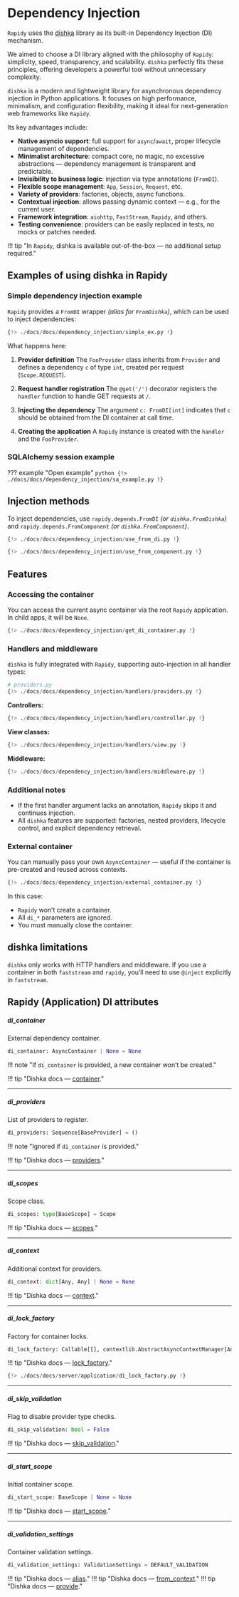 # Dependency Injection

`Rapidy` uses the [dishka](https://dishka.readthedocs.io/en/stable/) library as its built-in Dependency Injection (DI) mechanism.

We aimed to choose a DI library aligned with the philosophy of `Rapidy`: simplicity, speed, transparency, and scalability.
`dishka` perfectly fits these principles, offering developers a powerful tool without unnecessary complexity.

`dishka` is a modern and lightweight library for asynchronous dependency injection in Python applications. It focuses on high performance, minimalism, and configuration flexibility, making it ideal for next-generation web frameworks like `Rapidy`.

Its key advantages include:

- **Native asyncio support**: full support for `async`/`await`, proper lifecycle management of dependencies.
- **Minimalist architecture**: compact core, no magic, no excessive abstractions — dependency management is transparent and predictable.
- **Invisibility to business logic**: injection via type annotations (`FromDI`).
- **Flexible scope management**: `App`, `Session`, `Request`, etc.
- **Variety of providers**: factories, objects, async functions.
- **Contextual injection**: allows passing dynamic context — e.g., for the current user.
- **Framework integration**: `aiohttp`, `FastStream`, `Rapidy`, and others.
- **Testing convenience**: providers can be easily replaced in tests, no mocks or patches needed.

!!! tip "In `Rapidy`, dishka is available out-of-the-box — no additional setup required."

## Examples of using dishka in Rapidy

### Simple dependency injection example

`Rapidy` provides a `FromDI` wrapper _(alias for `FromDishka`)_, which can be used to inject dependencies:

```python
{!> ./docs/docs/dependency_injection/simple_ex.py !}
```

What happens here:

1. **Provider definition**
   The `FooProvider` class inherits from `Provider` and defines a dependency `c` of type `int`, created per request (`Scope.REQUEST`).

2. **Request handler registration**
   The `@get('/')` decorator registers the `handler` function to handle GET requests at `/`.

3. **Injecting the dependency**
   The argument `c: FromDI[int]` indicates that `c` should be obtained from the DI container at call time.

4. **Creating the application**
   A `Rapidy` instance is created with the `handler` and the `FooProvider`.

### SQLAlchemy session example

??? example "Open example"
    ```python
    {!> ./docs/docs/dependency_injection/sa_example.py !}
    ```

## Injection methods

To inject dependencies, use `rapidy.depends.FromDI` _(or `dishka.FromDishka`)_ and `rapidy.depends.FromComponent` _(or `dishka.FromComponent`)_.

```python hl_lines="11 15"
{!> ./docs/docs/dependency_injection/use_from_di.py !}
```

```python hl_lines="13 17"
{!> ./docs/docs/dependency_injection/use_from_component.py !}
```

## Features

### Accessing the container

You can access the current async container via the root `Rapidy` application. In child apps, it will be `None`.

```python
{!> ./docs/docs/dependency_injection/get_di_container.py !}
```

### Handlers and middleware

`dishka` is fully integrated with `Rapidy`, supporting auto-injection in all handler types:

```python
# providers.py
{!> ./docs/docs/dependency_injection/handlers/providers.py !}
```

**Controllers:**

```python
{!> ./docs/docs/dependency_injection/handlers/controller.py !}
```

**View classes:**

```python
{!> ./docs/docs/dependency_injection/handlers/view.py !}
```

**Middleware:**

```python
{!> ./docs/docs/dependency_injection/handlers/middleware.py !}
```

### Additional notes

- If the first handler argument lacks an annotation, `Rapidy` skips it and continues injection.
- All `dishka` features are supported: factories, nested providers, lifecycle control, and explicit dependency retrieval.

### External container

You can manually pass your own `AsyncContainer` — useful if the container is pre-created and reused across contexts.

```python
{!> ./docs/docs/dependency_injection/external_container.py !}
```

In this case:

- `Rapidy` won’t create a container.
- All `di_*` parameters are ignored.
- You must manually close the container.

## dishka limitations

`dishka` only works with HTTP handlers and middleware. If you use a container in both `faststream` and `rapidy`, you’ll need to use `@inject` explicitly in `faststream`.

## Rapidy (Application) DI attributes

##### di_container

External dependency container.

```python
di_container: AsyncContainer | None = None
```

!!! note "If `di_container` is provided, a new container won’t be created."

!!! tip "Dishka docs — [container](https://dishka.readthedocs.io/en/stable/container/index.html)."

---

##### di_providers

List of providers to register.

```python
di_providers: Sequence[BaseProvider] = ()
```

!!! note "Ignored if `di_container` is provided."

!!! tip "Dishka docs — [providers](https://dishka.readthedocs.io/en/stable/provider/index.html)."

---

##### di_scopes

Scope class.

```python
di_scopes: type[BaseScope] = Scope
```

!!! tip "Dishka docs — [scopes](https://dishka.readthedocs.io/en/stable/advanced/scopes.html)."

---

##### di_context

Additional context for providers.

```python
di_context: dict[Any, Any] | None = None
```

!!! tip "Dishka docs — [context](https://dishka.readthedocs.io/en/stable/advanced/context.html)."

---

##### di_lock_factory

Factory for container locks.

```python
di_lock_factory: Callable[[], contextlib.AbstractAsyncContextManager[Any]] | None = Lock
```

!!! tip "Dishka docs — [lock_factory](https://dishka.readthedocs.io/en/stable/container/index.html)."

```python
{!> ./docs/docs/server/application/di_lock_factory.py !}
```

---

##### di_skip_validation

Flag to disable provider type checks.

```python
di_skip_validation: bool = False
```

!!! tip "Dishka docs — [skip_validation](https://dishka.readthedocs.io/en/stable/advanced/components.html)."

---

##### di_start_scope

Initial container scope.

```python
di_start_scope: BaseScope | None = None
```

!!! tip "Dishka docs — [start_scope](https://dishka.readthedocs.io/en/stable/advanced/scopes.html)."

---

##### di_validation_settings

Container validation settings.

```python
di_validation_settings: ValidationSettings = DEFAULT_VALIDATION
```

!!! tip "Dishka docs — [alias](https://dishka.readthedocs.io/en/latest/provider/alias.html)."
!!! tip "Dishka docs — [from_context](https://dishka.readthedocs.io/en/latest/provider/from_context.html)."
!!! tip "Dishka docs — [provide](https://dishka.readthedocs.io/en/latest/provider/provide.html)."

